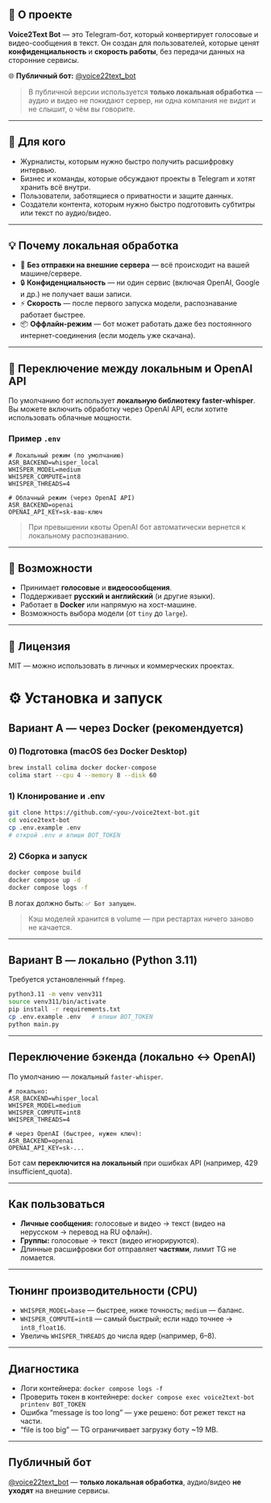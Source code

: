 ## 📌 О проекте

**Voice2Text Bot** — это Telegram-бот, который конвертирует голосовые и видео-сообщения в текст.
Он создан для пользователей, которые ценят **конфиденциальность** и **скорость работы**, без передачи данных на сторонние сервисы.

🌐 **Публичный бот:** [@voice22text\_bot](https://t.me/voice22text_bot)

> В публичной версии используется **только локальная обработка** — аудио и видео не покидают сервер, ни одна компания не видит и не слышит, о чём вы говорите.

---

## 🎯 Для кого

* Журналисты, которым нужно быстро получить расшифровку интервью.
* Бизнес и команды, которые обсуждают проекты в Telegram и хотят хранить всё внутри.
* Пользователи, заботящиеся о приватности и защите данных.
* Создатели контента, которым нужно быстро подготовить субтитры или текст по аудио/видео.

---

## 💡 Почему локальная обработка

* 🚫 **Без отправки на внешние сервера** — всё происходит на вашей машине/сервере.
* 🔒 **Конфиденциальность** — ни один сервис (включая OpenAI, Google и др.) не получает ваши записи.
* ⚡ **Скорость** — после первого запуска модели, распознавание работает быстрее.
* 📦 **Оффлайн-режим** — бот может работать даже без постоянного интернет-соединения (если модель уже скачана).

---

## 🔄 Переключение между локальным и OpenAI API

По умолчанию бот использует **локальную библиотеку faster-whisper**.
Вы можете включить обработку через OpenAI API, если хотите использовать облачные мощности.

### Пример `.env`

```env
# Локальный режим (по умолчанию)
ASR_BACKEND=whisper_local
WHISPER_MODEL=medium
WHISPER_COMPUTE=int8
WHISPER_THREADS=4

# Облачный режим (через OpenAI API)
ASR_BACKEND=openai
OPENAI_API_KEY=sk-ваш-ключ
```

> При превышении квоты OpenAI бот автоматически вернется к локальному распознаванию.

---

## 🚀 Возможности

* Принимает **голосовые** и **видеосообщения**.
* Поддерживает **русский и английский** (и другие языки).
* Работает в **Docker** или напрямую на хост-машине.
* Возможность выбора модели (от `tiny` до `large`).

---

## 📜 Лицензия

MIT — можно использовать в личных и коммерческих проектах.

# ⚙️ Установка и запуск

## Вариант A — через Docker (рекомендуется)

### 0) Подготовка (macOS без Docker Desktop)

```bash
brew install colima docker docker-compose
colima start --cpu 4 --memory 8 --disk 60
```

### 1) Клонирование и .env

```bash
git clone https://github.com/<you>/voice2text-bot.git
cd voice2text-bot
cp .env.example .env
# открой .env и впиши BOT_TOKEN
```

### 2) Сборка и запуск

```bash
docker compose build
docker compose up -d
docker compose logs -f
```

В логах должно быть: `✅ Бот запущен`.

> Кэш моделей хранится в volume — при рестартах ничего заново не качается.

---

## Вариант B — локально (Python 3.11)

Требуется установленный `ffmpeg`.

```bash
python3.11 -m venv venv311
source venv311/bin/activate
pip install -r requirements.txt
cp .env.example .env   # впиши BOT_TOKEN
python main.py
```

---

## Переключение бэкенда (локально ↔ OpenAI)

По умолчанию — локальный `faster-whisper`.

```env
# локально:
ASR_BACKEND=whisper_local
WHISPER_MODEL=medium
WHISPER_COMPUTE=int8
WHISPER_THREADS=4

# через OpenAI (быстрее, нужен ключ):
ASR_BACKEND=openai
OPENAI_API_KEY=sk-...
```

Бот сам **переключится на локальный** при ошибках API (например, 429 insufficient\_quota).

---

## Как пользоваться

* **Личные сообщения:** голосовые и видео → текст (видео на нерусском → перевод на RU офлайн).
* **Группы:** голосовые → текст (видео игнорируются).
* Длинные расшифровки бот отправляет **частями**, лимит TG не ломается.

---

## Тюнинг производительности (CPU)

* `WHISPER_MODEL=base` — быстрее, ниже точность; `medium` — баланс.
* `WHISPER_COMPUTE=int8` — самый быстрый; если надо точнее → `int8_float16`.
* Увеличь `WHISPER_THREADS` до числа ядер (например, 6–8).

---

## Диагностика

* Логи контейнера: `docker compose logs -f`
* Проверить токен в контейнере:
  `docker compose exec voice2text-bot printenv BOT_TOKEN`
* Ошибка “message is too long” — уже решено: бот режет текст на части.
* “file is too big” — TG ограничивает загрузку боту \~19 MB.

---

## Публичный бот

[@voice22text\_bot](https://t.me/voice22text_bot) — **только локальная обработка**, аудио/видео **не уходят** на внешние сервисы.
